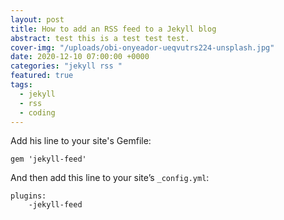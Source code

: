 ```yaml
---
layout: post
title: How to add an RSS feed to a Jekyll blog
abstract: test this is a test test test.
cover-img: "/uploads/obi-onyeador-ueqvutrs224-unsplash.jpg"
date: 2020-12-10 07:00:00 +0000
categories: "jekyll rss "
featured: true
tags:
  - jekyll
  - rss
  - coding
---
```


Add his line to your site's Gemfile:

    gem 'jekyll-feed'

And then add this line to your site’s `_config.yml`:

    plugins:
    	-jekyll-feed
